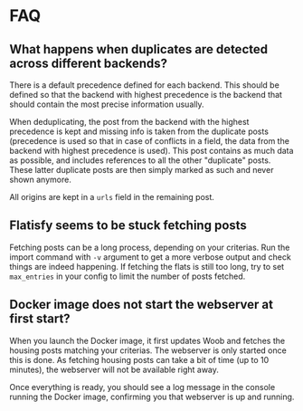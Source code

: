 FAQ
===

## What happens when duplicates are detected across different backends?

There is a default precedence defined for each backend. This should be defined
so that the backend with highest precedence is the backend that should contain
the most precise information usually.

When deduplicating, the post from the backend with the highest precedence is
kept and missing info is taken from the duplicate posts (precedence is used so
that in case of conflicts in a field, the data from the backend with highest
precedence is used). This post contains as much data as possible, and includes
references to all the other "duplicate" posts. These latter duplicate posts
are then simply marked as such and never shown anymore.

All origins are kept in a `urls` field in the remaining post.


## Flatisfy seems to be stuck fetching posts

Fetching posts can be a long process, depending on your criterias. Run the
import command with `-v` argument to get a more verbose output and check
things are indeed happening. If fetching the flats is still too long, try to
set `max_entries` in your config to limit the number of posts fetched.


## Docker image does not start the webserver at first start?

When you launch the Docker image, it first updates Woob and fetches the
housing posts matching your criterias. The webserver is only started once this
is done. As fetching housing posts can take a bit of time (up to 10 minutes),
the webserver will not be available right away.

Once everything is ready, you should see a log message in the console running
the Docker image, confirming you that webserver is up and running.
